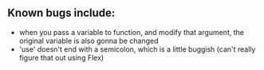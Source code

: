 ## Known bugs include:

+ when you pass a variable to function, and modify that argument, the original variable is also gonna be changed
+ 'use' doesn't end with a semicolon, which is a little buggish (can't really figure that out using Flex)
